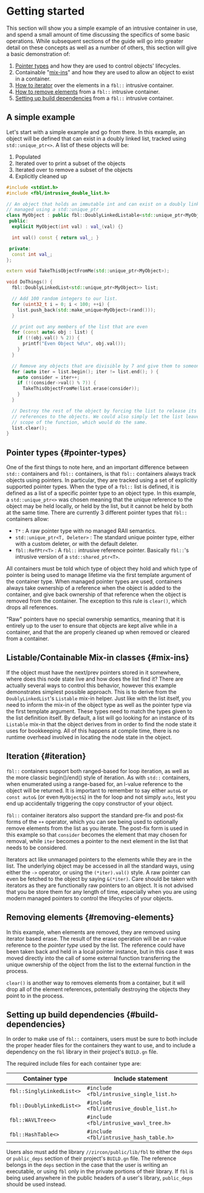 # Getting started

This section will show you a simple example of an intrusive container in use,
and spend a small amount of time discussing the specifics of some basic
operations. While subsequent sections of the guide will go into greater detail
on these concepts as well as a number of others, this section will give a basic
demonstration of:

1. [Pointer types](#pointer-types) and how they are used to control objects' lifecycles.
1. Containable "[mix-ins](#mix-ins)" and how they are used to allow an object to exist in a
   container.
1. [How to iterator](#iteration) over the elements in a `fbl::` intrusive container.
1. [How to remove elements](#removing-elements) from a `fbl::` intrusive container.
1. [Setting up build dependencies](#build-dependencies) from a `fbl::` intrusive container.

## A simple example

Let's start with a simple example and go from there.  In this example, an object
will be defined that can exist in a doubly linked list, tracked using
`std::unique_ptr<>`.  A list of these objects will be:

1. Populated
1. Iterated over to print a subset of the objects
1. Iterated over to remove a subset of the objects
1. Explicitly cleaned up

```cpp
#include <stdint.h>
#include <fbl/intrusive_double_list.h>

// An object that holds an immutable int and can exist on a doubly linked list
// managed using a std::unique_ptr
class MyObject : public fbl::DoublyLinkedListable<std::unique_ptr<MyObject>> {
 public:
  explicit MyObject(int val) : val_(val) {}

  int val() const { return val_; }

 private:
  const int val_;
};

extern void TakeThisObjectFromMe(std::unique_ptr<MyObject>);

void DoThings() {
  fbl::DoublyLinkedList<std::unique_ptr<MyObject>> list;

  // Add 100 random integers to our list.
  for (uint32_t i = 0; i < 100; ++i) {
    list.push_back(std::make_unique<MyObject>(rand()));
  }

  // print out any members of the list that are even
  for (const auto& obj : list) {
    if (!(obj.val() % 2)) {
      printf("Even Object %d\n", obj.val());
    }
  }

  // Remove any objects that are divisible by 7 and give them to someone else.
  for (auto iter = list.begin(); iter != list.end(); ) {
    auto consider = iter++;
    if (!(consider->val() % 7)) {
      TakeThisObjectFromMe(list.erase(consider));
    }
  }

  // Destroy the rest of the object by forcing the list to release its unique
  // references to the objects. We could also simply let the list leave the
  // scope of the function, which would do the same.
  list.clear();
}
```

## Pointer types {#pointer-types}

One of the first things to note here, and an important difference between
`std::` containers and `fbl::` containers, is that `fbl::` containers always
track objects using pointers. In particular, they are tracked using a set of
explicitly supported pointer types. When the type of a `fbl::` list is defined,
it is defined as a list of a specific pointer type to an object type. In this
example, a `std::unique_ptr<>` was chosen meaning that the unique reference to
the object may be held locally, or held by the list, but it cannot be held by
both at the same time. There are currently 3 different pointer types that
`fbl::` containers allow:

* `T*` : A raw pointer type with no managed RAII semantics.
* `std::unique_ptr<T, Deleter>` : The standard unique pointer type, either with
  a custom deleter, or with the default deleter.
* `fbl::RefPtr<T>` : A `fbl::` intrusive reference pointer. Basically `fbl::`'s
  intrusive version of a `std::shared_ptr<T>`.

All containers must be told which type of object they hold and which type of
pointer is being used to manage lifetime via the first template argument of the
container type. When managed pointer types are used, containers always take
ownership of a reference when the object is added to the container, and give
back ownership of that reference when the object is removed from the container.
The exception to this rule is `clear()`, which drops all references.

"Raw" pointers have no special ownership semantics, meaning that it is entirely
up to the user to ensure that objects are kept alive while in a container, and
that the are properly cleaned up when removed or cleared from a container.

## Listable/Containable Mix-in classes {#mix-ins}

If the object must have the next/prev pointers stored in it somewhere, where
does this node state live and how does the list find it? There are actually
several ways to control this behavior, however this example demonstrates
simplest possible approach. This is to derive from the `DoublyLinkedList`'s
`Listable` mix-in helper. Just like with the list itself, you need to inform the
mix-in of the object type as well as the pointer type via the first template
argument.  These types need to match the types given to the list definition
itself. By default, a list will go looking for an instance of its `Listable`
mix-in that the object derives from in order to find the node state it uses for
bookkeeping. All of this happens at compile time, there is no runtime overhead
involved in locating the node state in the object.

## Iteration {#iteration}

`fbl::` containers support both ranged-based for loop iteration, as well as the
more classic begin()/end() style of iteration. As with `std::` containers, when
enumerated using a range-based for, an l-value reference to the object will be
returned. It is important to remember to say either `auto&` or `const auto&`
(or even `MyObject&`) in the for loop and not simply `auto`, lest you end up
accidentally triggering the copy constructor of your object.

`fbl::` container iterators also support the standard pre-fix and post-fix forms
of the `++` operator, which you can see being used to optionally remove elements
from the list as you iterate. The post-fix form is used in this example so that
`consider` becomes the element that may chosen for removal, while `iter`
becomes a pointer to the next element in the list that needs to be considered.

Iterators act like unmanaged pointers to the elements while they are in the
list. The underlying object may be accessed in all the standard ways, using
either the `->` operator, or using the `(*iter).val()` style. A raw pointer can
even be fetched to the object by saying `&(*iter)`. Care should be taken with
iterators as they are functionally raw pointers to an object.  It is not advised
that you be store them for any length of time, especially when you are using modern
managed pointers to control the lifecycles of your objects.

## Removing elements {#removing-elements}

In this example, when elements are removed, they are removed using iterator
based erase. The result of the erase operation will be an r-value reference to
the _pointer type_ used by the list. The reference could have been taken back
and held in a local pointer instance, but in this case it was moved directly
into the call of some external function transferring the unique ownership of the
object from the list to the external function in the process.

`clear()` is another way to removes elements from a container, but it will drop
all of the element references, potentially destroying the objects they point to
in the process.

## Setting up build dependencies {#build-dependencies}

In order to make use of `fbl::` containers, users must be sure to both include
the proper header files for the containers they want to use, and to include a
dependency on the `fbl` library in their project's `BUILD.gn` file.

The required include files for each container type are:

| Container type            | Include statement                        |
|---------------------------|------------------------------------------|
| `fbl::SinglyLinkedList<>` | `#include <fbl/intrusive_single_list.h>` |
| `fbl::DoublyLinkedList<>` | `#include <fbl/intrusive_double_list.h>` |
| `fbl::WAVLTree<>`         | `#include <fbl/intrusive_wavl_tree.h>`   |
| `fbl::HashTable<>`        | `#include <fbl/intrusive_hash_table.h>`  |

Users also must add the library `//zircon/public/lib/fbl` to either the `deps`
or `public_deps` section of their project's `BUILD.gn` file.  The reference
belongs in the `deps` section in the case that the user is writing an
executable, or using `fbl` only in the private portions of their library.  If
`fbl` is being used anywhere in the public headers of a user's library,
`public_deps` should be used instead.
